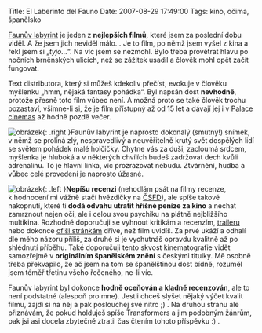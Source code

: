 Title: El Laberinto del Fauno
Date: 2007-08-29 17:49:00
Tags: kino, očima, španělsko

[Faunův labyrint](http://www.csfd.cz/film/221638-faunuv-labyrint-laberinto-del-fauno-el/) je jeden z **nejlepších filmů**, které jsem za poslední dobu viděl. A že jsem jich neviděl málo… Je to film, po němž jsem vyšel z kina a řekl jsem si „*tyjo…*“. Na víc jsem se nezmohl. Bylo třeba provětrat hlavu po nočních brněnských ulicích, než se zážitek usadil a člověk mohl opět začít fungovat.

Text distributora, který si můžeš kdekoliv přečíst, evokuje v člověku myšlenku „hmm, nějaká fantasy pohádka“. Byl napsán dost **nevhodně**, protože přesně toto film vůbec není. A možná proto se také člověk trochu pozastaví, všimne-li si, že je film přístupný až od 15 let a dávají jej i v [Palace cinemas](http://www.palacecinemas.cz) až hodně pozdě večer.

![obrázek]({static}/images/14.jpg){: .right }Faunův labyrint je naprosto dokonalý (smutný!) snímek, v němž se prolíná zlý, nespravedlivý a neuvěřitelně krutý svět dospělých lidí se světem pohádek malé holčičky. Chytne vás za duši, zacloumá srdcem, myšlenka je hluboká a v některých chvílích budeš zadržovat dech kvůli adrenalinu. To je hlavní linka, víc prozrazovat nebudu. Ztvárnění, hudba a vůbec celé provedení je naprosto úžasné.

![obrázek]({static}/images/15.jpg){: .left }**Nepíšu recenzi** (nehodlám psát na filmy recenze, k hodnocení mi vážně stačí hvězdičky na [ČSFD](http://www.csfd.cz)), ale spíše takové nakopnutí, které ti **dodá odvahu utratit hříšné peníze za kino** a nechat zamrznout nejen oči, ale i celou svou psychiku na plátně nejbližšího multikina. Rozhodně doporučuji se vyhnout kritikám a recenzím, [traileru](http://www.csfd.cz/film/221638-faunuv-labyrint-laberinto-del-fauno-el/trailer/) nebo dokonce [ofišl stránkám](http://www.panslabyrinth.com/) dříve, než film uvidíš. Za prvé ukáží a odhalí dle mého názoru příliš, za druhé si je vychutnáš opravdu kvalitně až po shlédnutí příběhu. Také doporučuji tento skvost kinematografie vidět samozřejmě v **originálním španělském znění** s českými titulky. Mě osobně třeba překvapilo, že ač jsem na tom se španělštinou dost bídně, rozuměl jsem téměř třetinu všeho řečeného, ne-li víc.

Faunův labyrint byl dokonce **hodně oceňován a kladně recenzován**, ale to není podstatné (alespoň pro mne). Jestli chceš slyšet nějaký výčet kvalit filmu, zajdi si na něj a pak poslouchej své nitro ;) . Na druhou stranu ale přiznávám, že pokud holduješ spíše Transformers a jim podobným žánrům, pak jsi asi docela zbytečně ztratil čas čtením tohoto příspěvku :) .
